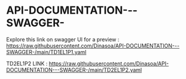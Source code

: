 # API-DOCUMENTATION---SWAGGER-

Explore this link on swagger UI for a preview :
https://raw.githubusercontent.com/Dinasoa/API-DOCUMENTATION---SWAGGER-/main/TD1EL1P1.yaml

TD2EL1P2 LINK : https://raw.githubusercontent.com/Dinasoa/API-DOCUMENTATION---SWAGGER-/main/TD2EL1P2.yaml
